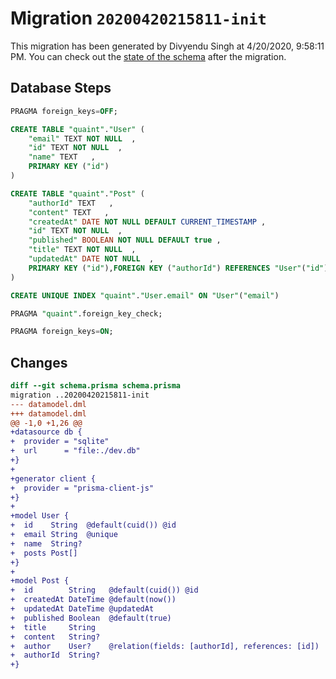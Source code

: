 # Migration `20200420215811-init`

This migration has been generated by Divyendu Singh at 4/20/2020, 9:58:11 PM.
You can check out the [state of the schema](./schema.prisma) after the migration.

## Database Steps

```sql
PRAGMA foreign_keys=OFF;

CREATE TABLE "quaint"."User" (
    "email" TEXT NOT NULL  ,
    "id" TEXT NOT NULL  ,
    "name" TEXT   ,
    PRIMARY KEY ("id")
) 

CREATE TABLE "quaint"."Post" (
    "authorId" TEXT   ,
    "content" TEXT   ,
    "createdAt" DATE NOT NULL DEFAULT CURRENT_TIMESTAMP ,
    "id" TEXT NOT NULL  ,
    "published" BOOLEAN NOT NULL DEFAULT true ,
    "title" TEXT NOT NULL  ,
    "updatedAt" DATE NOT NULL  ,
    PRIMARY KEY ("id"),FOREIGN KEY ("authorId") REFERENCES "User"("id") ON DELETE SET NULL ON UPDATE CASCADE
) 

CREATE UNIQUE INDEX "quaint"."User.email" ON "User"("email")

PRAGMA "quaint".foreign_key_check;

PRAGMA foreign_keys=ON;
```

## Changes

```diff
diff --git schema.prisma schema.prisma
migration ..20200420215811-init
--- datamodel.dml
+++ datamodel.dml
@@ -1,0 +1,26 @@
+datasource db {
+  provider = "sqlite"
+  url      = "file:./dev.db"
+}
+
+generator client {
+  provider = "prisma-client-js"
+}
+
+model User {
+  id    String  @default(cuid()) @id
+  email String  @unique
+  name  String?
+  posts Post[]
+}
+
+model Post {
+  id        String   @default(cuid()) @id
+  createdAt DateTime @default(now())
+  updatedAt DateTime @updatedAt
+  published Boolean  @default(true)
+  title     String
+  content   String?
+  author    User?    @relation(fields: [authorId], references: [id])
+  authorId  String?
+}
```



